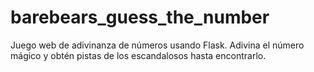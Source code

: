 # barebears_guess_the_number
Juego web de adivinanza de números usando Flask. Adivina el número mágico y obtén pistas de los escandalosos hasta encontrarlo.
